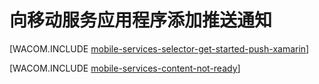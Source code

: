 <properties urlDisplayName="Get started with push notifications using .NET runtime mobile services for Xamarin Android apps" pageTitle="用于 Xamarin Android 应用程序的移动服务入门 - Azure 移动服务" metaKeywords="" description="了解如何使用 Azure 移动服务和通知中心将推送通知发送到 Xamarin Android 应用程序" metaCanonical="" services="mobile-services,notification-hubs" documentationCenter="Mobile" title="Get started with push notifications using .NET runtime mobile services" authors="donnam" solutions="" manager="dwrede" editor="mollybos" />
<tags ms.service="mobile-services,notification-hubs"
    ms.date=""
    wacn.date=""
    />

<tags ms.service="mobile-services" ms.workload="mobile" ms.tgt_pltfrm="mobile-xamarin-android" ms.devlang="dotnet" ms.topic="article" ms.date="09/24/2014" ms.author="donnam" />

# 向移动服务应用程序添加推送通知

[WACOM.INCLUDE [mobile-services-selector-get-started-push-xamarin](../includes/mobile-services-selector-get-started-push-xamarin.md)]

[WACOM.INCLUDE [mobile-services-content-not-ready](../includes/mobile-services-content-not-ready.md)]
